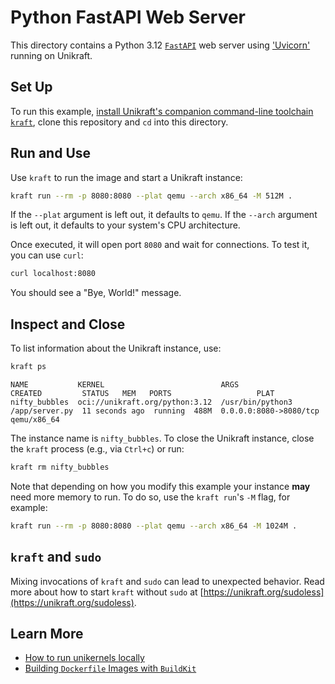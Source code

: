 # Python FastAPI Web Server

This directory contains a Python 3.12 [`FastAPI`](https://fastapi.tiangolo.com/) web server using ['Uvicorn'](https://www.uvicorn.org/) running on Unikraft.

## Set Up

To run this example, [install Unikraft's companion command-line toolchain `kraft`](https://unikraft.org/docs/cli), clone this repository and `cd` into this directory.

## Run and Use

Use `kraft` to run the image and start a Unikraft instance:

```bash
kraft run --rm -p 8080:8080 --plat qemu --arch x86_64 -M 512M .
```

If the `--plat` argument is left out, it defaults to `qemu`.
If the `--arch` argument is left out, it defaults to your system's CPU architecture.

Once executed, it will open port `8080` and wait for connections.
To test it, you can use `curl`:

```bash
curl localhost:8080
```

You should see a "Bye, World!" message.

## Inspect and Close

To list information about the Unikraft instance, use:

```bash
kraft ps
```

```text
NAME           KERNEL                          ARGS                             CREATED         STATUS   MEM   PORTS                   PLAT
nifty_bubbles  oci://unikraft.org/python:3.12  /usr/bin/python3 /app/server.py  11 seconds ago  running  488M  0.0.0.0:8080->8080/tcp  qemu/x86_64
```

The instance name is `nifty_bubbles`.
To close the Unikraft instance, close the `kraft` process (e.g., via `Ctrl+c`) or run:

```bash
kraft rm nifty_bubbles
```

Note that depending on how you modify this example your instance **may** need more memory to run.
To do so, use the `kraft run`'s `-M` flag, for example:

```bash
kraft run --rm -p 8080:8080 --plat qemu --arch x86_64 -M 1024M .
```

## `kraft` and `sudo`

Mixing invocations of `kraft` and `sudo` can lead to unexpected behavior.
Read more about how to start `kraft` without `sudo` at [https://unikraft.org/sudoless](https://unikraft.org/sudoless).

## Learn More

- [How to run unikernels locally](https://unikraft.org/docs/cli/running)
- [Building `Dockerfile` Images with `BuildKit`](https://unikraft.org/guides/building-dockerfile-images-with-buildkit)
